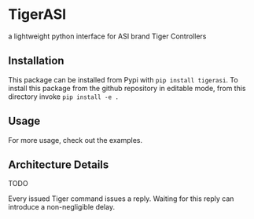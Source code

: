 # TigerASI
a lightweight python interface for ASI brand Tiger Controllers

## Installation

This package can be installed from Pypi with `pip install tigerasi`.
To install this package from the github repository in editable mode, from this directory invoke `pip install -e .`

## Usage

For more usage, check out the examples.


## Architecture Details
TODO

Every issued Tiger command issues a reply.
Waiting for this reply can introduce a non-negligible delay.
